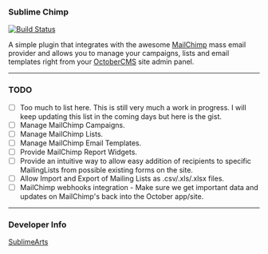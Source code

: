 ### Sublime Chimp

[![Build Status](https://travis-ci.org/pratyushpundir/oc-sublimeChimp.svg?branch=develop)](https://travis-ci.org/pratyushpundir/oc-sublimeChimp)

A simple plugin that integrates with the awesome [MailChimp](https://www.mailchimp.com) mass email provider and allows you to manage your campaigns, lists and email templates right from your [OctoberCMS](https://www.octobercms.com) site admin panel.

---

### TODO
- [ ] Too much to list here. This is still very much a work in progress. I will keep updating this list in the coming days but here is the gist.
- [ ] Manage MailChimp Campaigns.
- [ ] Manage MailChimp Lists.
- [ ] Manage MailChimp Email Templates.
- [ ] Provide MailChimp Report Widgets.
- [ ] Provide an intuitive way to allow easy addition of recipients to specific MailingLists from possible existing forms on the site.
- [ ] Allow Import and Export of Mailing Lists as .csv/.xls/.xlsx files.
- [ ] MailChimp webhooks integration - Make sure we get important data and updates on MailChimp's back into the October app/site.

---

### Developer Info
[SublimeArts](https://www.sublimearts.me)